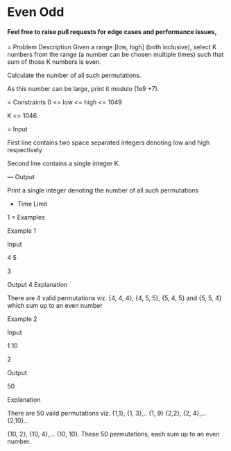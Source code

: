 # Even Odd
#### Feel free to raise pull requests for edge cases and performance issues,

= Problem Description
Given a range [low, high] (both inclusive), select K numbers from the range (a
number can be chosen multiple times) such that sum of those K numbers is
even.

Calculate the number of all such permutations.

As this number can be large, print it modulo (1e9 +7).

= Constraints
0 <= low <= high <= 1049

K <= 1046.

= Input

First line contains two space separated integers denoting low and high
respectively

Second line contains a single integer K.

— Output

Print a single integer denoting the number of all such permutations
+ Time Limit

1
= Examples

Example 1

Input

4 5

3

Output
4
Explanation

There are 4 valid permutations viz. {4, 4, 4}, {4, 5, 5}, {5, 4, 5} and {5, 5, 4} which
sum up to an even number

Example 2

Input

1 10

2

Output

50

Explanation

There are 50 valid permutations viz. {1,1}, {1, 3},.. {1, 9} {2,2}, {2, 4},... {2,10}...

{10, 2}, {10, 4},... {10, 10}. These 50 permutations, each sum up to an even
number.
